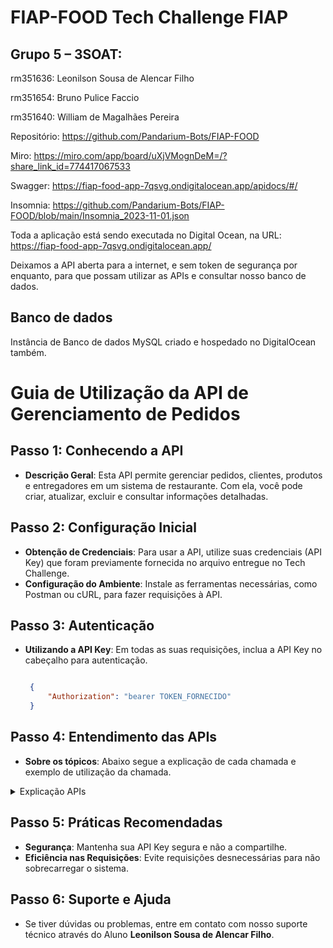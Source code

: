 # FIAP-FOOD Tech Challenge FIAP


## Grupo 5 – 3SOAT:
rm351636: Leonilson Sousa de Alencar Filho

rm351654: Bruno Pulice Faccio

rm351640: William de Magalhães Pereira




Repositório: https://github.com/Pandarium-Bots/FIAP-FOOD

Miro: https://miro.com/app/board/uXjVMognDeM=/?share_link_id=774417067533

Swagger: https://fiap-food-app-7qsvg.ondigitalocean.app/apidocs/#/

Insomnia: https://github.com/Pandarium-Bots/FIAP-FOOD/blob/main/Insomnia_2023-11-01.json



Toda a aplicação está sendo executada no Digital Ocean, na URL:
 https://fiap-food-app-7qsvg.ondigitalocean.app/  


Deixamos a API aberta para a internet, e sem token de segurança por enquanto, para que possam utilizar as APIs e consultar nosso banco de dados.


## Banco de dados

Instância de Banco de dados MySQL criado e hospedado no DigitalOcean também.




# Guia de Utilização da API de Gerenciamento de Pedidos

## **Passo 1: Conhecendo a API**
- **Descrição Geral**: Esta API permite gerenciar pedidos, clientes, produtos e entregadores em um sistema de restaurante. Com ela, você pode criar, atualizar, excluir e consultar informações detalhadas.

## **Passo 2: Configuração Inicial**
- **Obtenção de Credenciais**: Para usar a API, utilize suas credenciais (API Key) que foram previamente fornecida no arquivo entregue no Tech Challenge.
- **Configuração do Ambiente**: Instale as ferramentas necessárias, como Postman ou cURL, para fazer requisições à API.

## **Passo 3: Autenticação**
- **Utilizando a API Key**: Em todas as suas requisições, inclua a API Key no cabeçalho para autenticação.

   ```json
   
    {
        "Authorization": "bearer TOKEN_FORNECIDO"
    }
   ```

## **Passo 4: Entendimento das APIs**
- **Sobre os tópicos**: Abaixo segue a explicação de cada chamada e exemplo de utilização da chamada.


<details><summary>Explicação APIs</summary>

## Gerenciando Restaurantes
1. **Registrar um Entregador**:
   - Endpoint: `/create_restaurante`, Método: POST.
   - Inclua as informações do entregador.
   ```json
   
    {
        "id_restaurante": 5,
        "nome_produto": "Chá de Ohara - Explosivo!",
        "descricao": "Um chá aromático servido no Robin História Café.",
        "valor": 6.99,
        "disponivel": true
    }
   ```
2. **Consultar Restaurantes**:
   - Endpoint: `/consulta_restaurante/{id}`, Método: GET.
   - Use este endpoint para obter uma lista de restaurantes.

   
3. **Consultar Todos Restaurantes**:
   - Endpoint: `/consulta_all`, Método: GET.
   - Use este endpoint para obter uma lista de todos restaurantes.

   
4. **Atualizar Restaurantes**:
   - Endpoint: `/atualiza_restaurante/{id}`, Método: PUT.
   - Use este endpoint + o id do restaurante para atualizar algum restaurante.
   ```json
   
    {
        "bairro": "string",
        "categoria": "string",
        "cep": "string",
        "cidade": "string",
        "cnpj": "string",
        "descricao": "string",
        "estado": "string",
        "nome": "string",
        "numero": 0,
        "rua": "string"
    }
   ```
   
5. **Consultar Restaurantes dentro de Categoria**:
   - Endpoint: `/consulta_categoria/{categoria}`, Método: GET.
   - Use este endpoint para obter um restaurantes de uma categoria especifica.

   
6. **deletar Restaurantes**:
   - Endpoint: `/delete_restaurante/{id}`, Método: DELETE.
   - Use este endpoint para deletar o restaurante da lista.




## Gerenciando Produtos
1. **Adicionar um Novo Cliente**:
   - Endpoint: `/create_produto`, Método: POST.
   - Forneça informações do produto no corpo da requisição.
   ```json
   
    {
        "descricao": "string",
        "disponivel": 0,
        "id_restaurante": 0,
        "nome_produto": "string",
        "valor": "Unknown Type: float"
    }
   ```

2. **Atualizar Informações de um Produto**:
   - Endpoint: `/atualiza_produto/{id}`, Método: PUT.
   - Passe o ID do produto na requisição mais o body para alterar o produto.
   ```json
   
    {
        "descricao": "string",
        "disponivel": 0,
        "id_restaurante": 0,
        "nome_produto": "string",
        "valor": 0.0
    }
   ```

3. **Consulta Informações de um Produto**:
   - Endpoint: `/consulta_produto/{id}`, Método: GET.
   - Passe o ID do produto e os novos detalhes no corpo da requisição.


4. **Consulta Informações de um Produto por Categoria**:
   - Endpoint: `/consulta_produto_categoria/{categoria}`, Método: GET.
   - Passe o Categoria do produto para consultar informações.


5. **Consulta Informações de um Produto por Restaurante**:
   - Endpoint: `/consulta_restaurante/{id}`, Método: GET.
   - Passe o ID do restaurante para consultar.


6. **Atualizar Informações de um Produto**:
   - Endpoint: `/delete_produto/{id}`, Método: DELETE.
   - Passe o ID do produto para deletar o produto.



## Gerenciando Entregadores 
1. **Registrar um Entregador**:
   - Endpoint: `/create_entregador`, Método: POST.
   - Inclua as informações do entregador.
   ```json
   
    {
        "cpf": "string",
        "disponivel": true,
        "email": "string",
        "nome": "string",
        "placa": "string",
        "telefone": "string",
        "tipo_veiculo": "string"
    }
   ```

2. **Atualiza Entregador**:
   - Endpoint: `/atualiza_entregador/{id}`, Método: PUT.
   - Use este endpoint para atualizar um Entregador.
   ```json
   
    {  
        "cpf": "string",
        "disponivel": true,
        "email": "string",
        "nome": "string",
        "placa": "string",
        "telefone": "string",
        "tipo_veiculo": "string"
    }
   ```

3. **Consultar Todos Entregadores**:
   - Endpoint: `/consulta_all`, Método: GET.
   - Use este endpoint para obter uma lista de todos Entregador.


4. **Consultar Entregador**:
   - Endpoint: `/consulta_entregador/{id}`, Método: GET.
   - Use este endpoint para obter um Entregador de acordo com o ID passado.

5. **Consultar Entregador Disponivel**:
   - Endpoint: `/consulta_entregador_disponivel`, Método: GET.
   - Use este endpoint para obter uma lista de Entregadores Disponiveis.


6. **Consultar Entregador Indisponivel**:
   - Endpoint: `/seleciona_entregador`, Método: GET.
   - Use este endpoint para obter uma lista de Entregadores Indisponiveis.


7. **Atualiza Entregador para Disponivel**:
   - Endpoint: `/atualiza_entregador_disponivel/{id}`, Método: PUT.
   - Use este endpoint para obter um Entregador **DISPONIVEL** de acordo com o ID passado.


8. **Atualiza Entregador para Indisponivel**:
   - Endpoint: `/atualiza_entregador_indisponivel/{id}`, Método: PUT.
   - Use este endpoint para obter uma lista de Entregador.
   - Use este endpoint para obter um Entregador **INDISPONIVEL** de acordo com o ID passado.


9. **Deletar Entregador**:
   - Endpoint: `/delete_entregador/{id}`, Método: DELETE.
   - Use este endpoint para deletar um Entregador.



## Gerenciando Clientes 
1. **Adicionar um Novo Cliente**:
   - Endpoint: `/create_cliente`, Método: POST.
   - Forneça informações do cliente no corpo da requisição.

   ```json
   
    {
        "cpf": "string",
        "data_nascimento": "2024-01-27",
        "email": "string",
        "nome": "string",
        "telefone": "string"
    }
   ```

2. **Atualizar Informações de um Cliente**:
   - Endpoint: `/atualiza_cliente/{id}`, Método: PUT.
   - Passe o ID do cliente e os novos detalhes no corpo da requisição.

   ```json
   
    {
        "cpf": "string",
        "data_nascimento": "2024-01-27",
        "email": "string",
        "nome": "string",
        "telefone": "string"
    }
   ```

3. **Consulta Informações de um Cliente**:
   - Endpoint: `/consulta_cliente/{id}`, Método: GET.
   - Passe o ID do cliente para receber a descrição dele.


4. **Consulta Informações de um Cliente pelo CPF**:
   - Endpoint: `/consulta_cliente_cpf/{cpf}`, Método: GET.
   - Passe o CPF do cliente para receber a descrição dele.


5. **Atualizar Informações de um Cliente**:
   - Endpoint: `/delete_cliente`, Método: DELETE.
   - Passe o ID do cliente para deletar da base.




##  Gerenciando EnderecoClientes 
1. **Adicionar um Novo EnderecoClientes (`create_EnderecoClientes.yaml`)**:
   - Endpoint: `/create_EnderecoClientes`, Método: POST.
   - Forneça informações do EnderecoClientes no corpo da requisição.

   ```json
   
    {
        "bairro": "string",
        "cep": "string",
        "cidade": "string",
        "complemento": "string",
        "estado": "string",
        "id_cliente": 0,
        "numero": 0,
        "rua": "string"
    }
   ```

2. **Atualizar Informações de um EnderecoClientes (`atualiza_enderecoclientes.yaml`)**:
   - Endpoint: `/atualiza_enderecoclientes/{id}`, Método: PUT.
   - Passe o ID do EnderecoClientes e os novos detalhes no corpo da requisição.

   ```json
   
    {
        "bairro": "string",
        "cep": "string",
        "cidade": "string",
        "complemento": "string",
        "estado": "string",
        "id_cliente": 0,
        "numero": 0,
        "rua": "string"
    }
   ```

2. **Consulta Informações de um EnderecoClientes (`consulta_enderecoclientes.yaml`)**:
   - Endpoint: `/consulta_enderecoclientes/{id}`, Método: GET.
   - Passe o ID do EnderecoClientes e receba as informações.


2. **Deleta Informações de um EnderecoClientes (`delete_enderecoclientes.yaml`)**:
   - Endpoint: `/delete_enderecoclientes/{id}`, Método: DELETE.
   - Passe o ID do EnderecoClientes e delete da base.




## Gerenciando Pedidos 
1. **Criar um Novo Pedido**:
   - Use o endpoint `/create_pedido` com o método POST.
   - Inclua detalhes do pedido no corpo da requisição.

   ```json
   
    {
        "forma_pagamento": "string",
        "id_cliente": 0,
        "id_endereco_cliente": 0,
        "produtos": [
            {
            "descricao": "string",
            "id_produto": 0
            }
        ]
    }
   ```
   
2. **Atualiza um Pedido**:
   - Use o endpoint `/atualiza_pedido/{id}` com o método PUT.
   - Inclua detalhes do pedido no corpo da requisição.

   ```json
   
    {
        "forma_pagamento": "string",
        "id_cliente": 0,
        "id_endereco_cliente": 0,
        "produtos": [
            {
            "descricao": "string",
            "id_produto": 0
            }
        ]
    }
   ```
3. **Atualiza um Pedido para 'A Caminho'**:
   - Use o endpoint `/atualiza_pedido_a_caminho/{id}` com o método PUT.
   - Atualização para mudar o status do pedido para 'A Caminho'.

   
4. **Atualiza um Pedido para 'Aguardando'**:
   - Use o endpoint `/atualiza_pedido_aguardando/{id}` com o método PUT.
   - Atualização para mudar o status do pedido para 'Aguardando'.

   
5. **Atualiza um Pedido para 'Entregue'**:
   - Use o endpoint `/atualiza_pedido_pago_entregue/{id}` com o método PUT.
   - Atualização para mudar o status do pedido para 'Entregue'.

   
6. **Atualiza um Pedido para 'Em preparacao'**:
   - Use o endpoint `/atualiza_pedido_preparacao/{id}` com o método PUT.
   - Atualização para mudar o status do pedido para 'Em preparação'.

   
7. **Consultar um Pedido**:
   - Use o endpoint `/consulta_pedido/{id}` com o método GET.
   - Consulte um pedido.

   
8. **Consultar um Pedido com base no Status**:
   - Use o endpoint `/consulta_pedido_status/{id}` com o método GET.
   - Consulte pedidos com base no status de pedido.

   
9. **Consultar todos os Pedidos**:
   - Use o endpoint `/consulta_all_pedido_status` com o método GET.
   -Consulte todos os pedidos.

   
10. **Delete um  Pedido**:
   - Use o endpoint `/delete_pedido/{id}` com o método DELETE.
   - Inclua detalhes do pedido no corpo da requisição.

   





## Gerenciando Fatura 
1. **Criar um Novo Fatura**:
   - Use o endpoint `/create_fatura` com o método POST.
   - Inclua detalhes do Fatura no corpo da requisição.
   
   ```json
   
    {
        "id_pedido": "",
        "id_cliente": "Sat, 16 Sep 2023 21:47:25 GMT",
        "valor": "Wed, 05 May 2004 00:00:00 GMT",
        "status": "luffy@pirateking.com"

    }
   ```

2. **Atualiza uma Fatura**:
   - Use o endpoint `/atualiza_fatura` com o método PUT.
   - Inclua detalhes do Fatura no corpo da requisição.
   
   ```json
   
    {
        "id_pedido": "",
        "id_cliente": "Sat, 16 Sep 2023 21:47:25 GMT",
        "valor": "Wed, 05 May 2004 00:00:00 GMT",
        "status": "luffy@pirateking.com"

    }
   ```

3. **Atualiza uma Fatura para Pago**:
   - Use o endpoint `/atualiza_fatura_pago/{id}` com o método PUT.
   - Muda o status da fatura para **Pago**.
   

4. **Atualiza uma Fatura para Não Pago**:
   - Use o endpoint `/atualiza_fatura_nao_pago/{id}` com o método PUT.
   - Muda o status da fatura para **Não Pago**.
   

5. **Criar um Novo Fatura para Cancelado**:
   - Use o endpoint `/atualiza_fatura_cancelado/{id}` com o método PUT.
   - Muda o status da fatura para **Cancelado**.
   

6. **consulta uma Fatura**:
   - Use o endpoint `/consulta_fatura` com o método get.
   - Inclua detalhes do Fatura no corpo da requisição.
   


## Gerenciando Avaliação 
1. **Criar um Novo Avaliação**:
   - Use o endpoint `/create_avaliacao` com o método POST.
   - Inclua detalhes do Avaliação no corpo da requisição.
   
   ```json
   
    {
        "comentario": "string",
        "data_avaliacao": "2024-01-27",
        "nota": 0,
        "referencia": "string",
        "tipo": "string"

    }
   ```

2. **Atualiza uma Avaliação**:
   - Use o endpoint `/atualiza_avaliacao/{id}` com o método PUT.
   - Inclua detalhes do Avaliação no corpo da requisição.
   
   ```json
   
    {
        "comentario": "string",
        "data_avaliacao": "2024-01-27",
        "nota": 0,
        "referencia": "string",
        "tipo": "string"

    }
   ```

3. **Consulta uma Avaliação**:
   - Use o endpoint `/consulta_avaliacao/{id}` com o método GET.
   - Consulta uma avaliação com base no id informado.


4. **Delete uma Avaliação**:
   - Use o endpoint `/delete_avaliacao/{id}` com o método DELETE.
   - Deleta uma avaliação com base no id informado
   
</details>









## **Passo 5: Práticas Recomendadas**
- **Segurança**: Mantenha sua API Key segura e não a compartilhe.
- **Eficiência nas Requisições**: Evite requisições desnecessárias para não sobrecarregar o sistema.

## **Passo 6: Suporte e Ajuda**
- Se tiver dúvidas ou problemas, entre em contato com nosso suporte técnico através do Aluno **Leonilson Sousa de Alencar Filho**.


<!-- 

ordem todo:

- passo a passo para execução do projeto
    - fazendo deploy da aplicação


    
- descrição das apis
    - descrição
    - exemplo de chamada
- ordem de execução do fluxo 
    - criação de usuário ---- pedido entregue -->